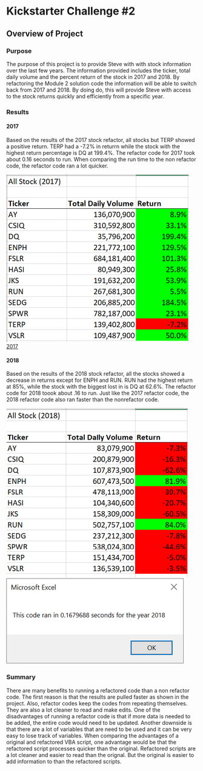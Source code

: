 # Kickstarter Challenge #2
## Overview of Project
### Purpose
The purpose of this project is to provide Steve with with stock information over the last few years. The information provided includes the ticker, total daily volume and the percent return of the stock in 2017 and 2018. By refactoring the Module 2 solution code the information will be able to switch back from 2017 and 2018. By doing do, this will provide Steve with access to the stock returns quickly and efficiently from a specific year.
### Results
#### 2017
Based on the results of the 2017 stock refactor, all stocks but TERP showed a positive return. TERP had a -7.2% in returrn while the stock with the highest return percentage is DQ at 199.4%. The refactor code for 2017 took about 0.16 seconds to run. When comparing the run time to the non refactor code, the refactor code ran a lot quicker.

![2017](https://github.com/ducluu27/Stocks-Analysis/blob/master/Resources/All%20Stock%202017.png)
[2017](https://github.com/ducluu27/Stocks-Analysis/blob/master/Resources/2017%20run%20time.png)

#### 2018
Based on the results of the 2018 stock refactor, all the stocks showed a decrease in returns except for ENPH and RUN. RUN had the highest return at 85%, while the stock with the biggest lost in is DQ at 62.6%. The refactor code for 2018 toook about .16 to run. Just like the 2017 refactor code, the 2018 refactor code also ran faster than the nonrefactor code. 

![2018](https://github.com/ducluu27/Stocks-Analysis/blob/master/Resources/All%20Stock%202018.png)
![2018](https://github.com/ducluu27/Stocks-Analysis/blob/master/Resources/2018%20run%20time.png)
### Summary
There are many benefits to running a refactored code than a non refactor code. The first reason is that the results are pulled faster as shown in the project. Also, refactor codes keep the codes from repeating themselves. They are also a lot cleaner to read and make edits. One of the disadvantages of running a refactor code is that if more data is needed to be added, the entire code would need to be updated. Another downside is that there are a lot of variables that are need to be used and it can be very easy to lose track of variables. When comparing the advantages of a original and refactored VBA script, one advantage would be that the refactored script processes quicker than the original. Refactored scripts are a lot cleaner and easier to read than the orignal. But the original is easier to add information to than the refactored scripts. 
